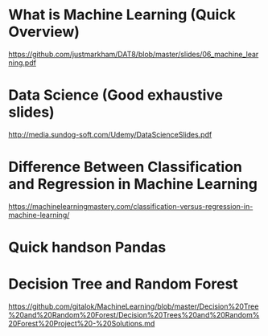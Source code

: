 # What is Machine Learning (Quick Overview)
https://github.com/justmarkham/DAT8/blob/master/slides/06_machine_learning.pdf

# Data Science (Good exhaustive slides)
http://media.sundog-soft.com/Udemy/DataScienceSlides.pdf

# Difference Between Classification and Regression in Machine Learning
https://machinelearningmastery.com/classification-versus-regression-in-machine-learning/

# Quick handson Pandas

# Decision Tree and Random Forest
https://github.com/gitalok/MachineLearning/blob/master/Decision%20Tree%20and%20Random%20Forest/Decision%20Trees%20and%20Random%20Forest%20Project%20-%20Solutions.md

